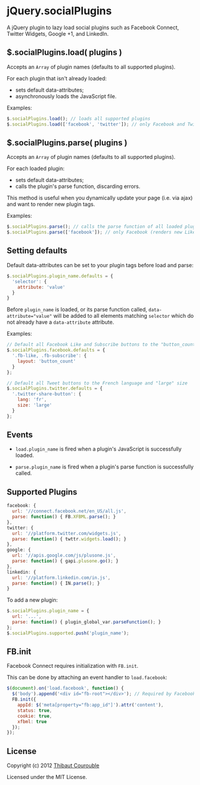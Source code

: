 # jQuery.socialPlugins

A jQuery plugin to lazy load social plugins such as Facebook Connect, Twitter Widgets, Google +1, and LinkedIn.

## $.socialPlugins.load( plugins )

Accepts an `Array` of plugin names (defaults to all supported plugins).

For each plugin that isn't already loaded:

* sets default data-attributes;
* asynchronously loads the JavaScript file.

Examples:

```javascript
$.socialPlugins.load(); // loads all supported plugins
$.socialPlugins.load(['facebook', 'twitter']); // only Facebook and Twitter
```

## $.socialPlugins.parse( plugins )

Accepts an `Array` of plugin names (defaults to all supported plugins).

For each loaded plugin:

* sets default data-attributes;
* calls the plugin's parse function, discarding errors.

This method is useful when you dynamically update your page (i.e. via ajax) and want to render new plugin tags.

Examples:

```javascript
$.socialPlugins.parse(); // calls the parse function of all loaded plugins
$.socialPlugins.parse(['facebook']); // only Facebook (renders new Like buttons, etc.)
```

## Setting defaults

Default data-attributes can be set to your plugin tags before load and parse:

```javascript
$.socialPlugins.plugin_name.defaults = {
  'selector': {
    attribute: 'value'
  }
}
```

Before `plugin_name` is loaded, or its parse function called, `data-attribute="value"` will be added to all elements matching `selector` which do not already have a `data-attribute` attribute.

Examples:

```javascript
// Default all Facebook Like and Subscribe buttons to the "button_count" layout
$.socialPlugins.facebook.defaults = {
  '.fb-like, .fb-subscribe': {
    layout: 'button_count'
  }
};

// Default all Tweet buttons to the French language and "large" size
$.socialPlugins.twitter.defaults = {
  '.twitter-share-button': {
    lang: 'fr',
    size: 'large'
  }
};
```

## Events

* `load.plugin_name` is fired when a plugin's JavaScript is successfully loaded.

* `parse.plugin_name` is fired when a plugin's parse function is successfully called.

## Supported Plugins

```javascript
facebook: {
  url: '//connect.facebook.net/en_US/all.js',
  parse: function() { FB.XFBML.parse(); }
},
twitter: {
  url: '//platform.twitter.com/widgets.js',
  parse: function() { twttr.widgets.load(); }
},
google: {
  url: '//apis.google.com/js/plusone.js',
  parse: function() { gapi.plusone.go(); }
},
linkedin: {
  url: '//platform.linkedin.com/in.js',
  parse: function() { IN.parse(); }
}
```

To add a new plugin:

```javascript
$.socialPlugins.plugin_name = {
  url: '...',
  parse: function() { plugin_global_var.parseFunction(); }
};
$.socialPlugins.supported.push('plugin_name');
```

## FB.init

Facebook Connect requires initialization with `FB.init`.

This can be done by attaching an event handler to `load.facebook`:

```javascript
$(document).on('load.facebook', function() {
  $('body').append('<div id="fb-root"></div>'); // Required by Facebook Connect
  FB.init({
    appId: $('meta[property="fb:app_id"]').attr('content'),
    status: true,
    cookie: true,
    xfbml: true
  });
});
```

## License

Copyright (c) 2012 [Thibaut Courouble](http://thibaut.me)

Licensed under the MIT License.